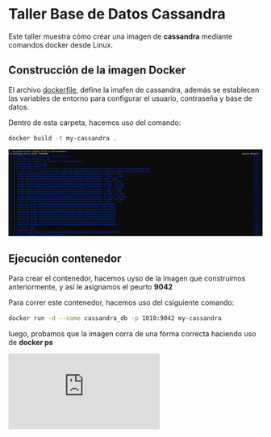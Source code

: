 # Taller Base de Datos Cassandra
Este taller muestra cómo crear una imagen de **cassandra** mediante comandos docker desde Linux.

## Construcción de la imagen Docker
El archivo [dockerfile](https://github.com/FernandoCifuentesB/DB-Cassandra/edit/main/README.md), define la imafen de cassandra, además se establecen las variables de entorno para configurar el usuario, contraseña y base de datos.

Dentro de esta carpeta, hacemos uso del comando:

```bash
docker build -t my-cassandra .
```
![Texto alternativo](https://github.com/FernandoCifuentesB/DB-Cassandra/blob/main/docker_build.jpg)

## Ejecución contenedor

Para crear el contenedor, hacemos uyso de la imagen que construimos anteriormente, y así le asignamos el peurto **9042**

Para correr este contenedor, hacemos uso del csiguiente comando:

```bash
docker run -d --name cassandra_db -p 1010:9042 my-cassandra
```

luego, probamos que la imagen corra de una forma correcta haciendo uso de **docker ps**

![Texto alternativo](https://github.com/FernandoCifuentesB/DB-Cassandra/edit/main/README.md)

